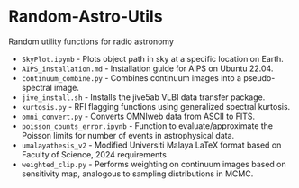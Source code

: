 # Random-Astro-Utils

Random utility functions for radio astronomy

* `SkyPlot.ipynb` - Plots object path in sky at a specific location on Earth.
* `AIPS_installation.md` - Installation guide for AIPS on Ubuntu 22.04.
* `continuum_combine.py` - Combines continuum images into a pseudo-spectral image.
* `jive_install.sh` - Installs the jive5ab VLBI data transfer package.
* `kurtosis.py` - RFI flagging functions using generalized spectral kurtosis.
* `omni_convert.py` - Converts OMNIweb data from ASCII to FITS.
* `poisson_counts_error.ipynb` - Function to evaluate/approximate the Poisson limits for number of events in astrophysical data.
* `umalayathesis_v2` - Modified Universiti Malaya LaTeX format based on Faculty of Science, 2024 requirements
* `weighted_clip.py` - Performs weighting on continuum images based on sensitivity map, analogous to sampling distributions in MCMC.
